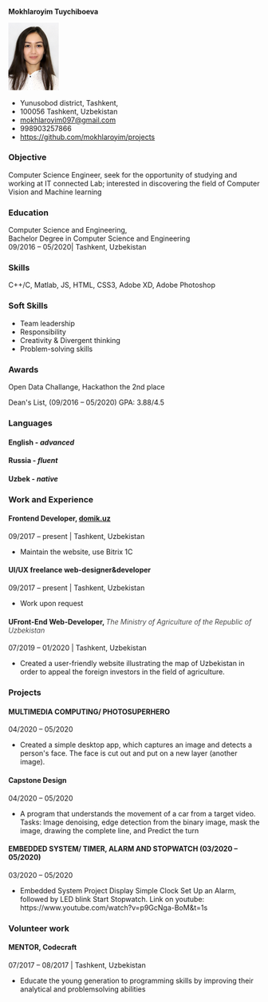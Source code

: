 **Mokhlaroyim Tuychiboeva**

<img src="photo.jpg" width="20%">

* Yunusobod district, Tashkent,
* 100056 Tashkent, Uzbekistan
* mokhlaroyim097@gmail.com
* 998903257866
* https://github.com/mokhlaroyim/projects

<div class="section">
  <h3 class="colorless">Objective</h3>
  <p>Computer Science Engineer, seek for the opportunity of studying and working at IT connected Lab; interested in discovering the field of Computer Vision and Machine learning</p>
</div>
<div class="section">
  <h3 class="colorless">Education</h3>
  <p>
    Computer Science and Engineering, 
    <br> 
    <span class="italic-0"> Bachelor Degree in Computer Science and Engineering</span>
    <br>
    09/2016 – 05/2020| Tashkent, Uzbekistan
  </p>
</div>
<div class="section">
  <h3 class="colorless">Skills</h3>
  <p>C++/C, Matlab, JS, HTML, CSS3, Adobe XD, Adobe Photoshop</p>
</div>
<div class="section">
  <h3>Soft Skills</h3>
  <ul class="skills">
    <li>Team leadership</li>
    <li>Responsibility</li>
    <li>Creativity & Divergent thinking</li>
    <li>Problem-solving skills</li>
  </ul>
</div>
<div class="section">
  <h3 class="colorless">Awards</h3>
  <p>Open Data Challange, Hackathon <span class="italic-1"> the 2nd place</span> </p>
  <p>Dean's List, (09/2016 – 05/2020) <span class="italic-1">GPA: 3.88/4.5</span></p>
</div>
<div class="section">
  <h3 class="colorless">Languages</h3>
  <h4>English - <em>advanced</em></h4>
  <h4>Russia - <em>fluent</em></h4>
  <h4>Uzbek - <em>native</em></h4>
</div>
<div class="section">
  <h3 class="colorful">Work and Experience</h3>
  <div class="section-inner">
    <h4> 
      Frontend Developer, 
      <a class="link"	href="https://domik.uz/">domik.uz</a>
    </h4>
    <p>09/2017 – present | Tashkent, Uzbekistan</p>
    <ul class="list-circle">
      <li>Maintain the website, use Bitrix 1C</li>
    </ul>
  </div>
  <div class="section-inner">
    <h4>UI/UX freelance web-designer&developer</h4>
    <p>09/2017 – present | Tashkent, Uzbekistan</p>
    <ul class="list-circle">
      <li> Work upon request</li>
    </ul>
  </div>
  <div class="section-inner">
    <h4>
      UFront-End Web-Developer, 
      <em style="font-weight: 300;">The Ministry of Agriculture of the Republic of Uzbekistan</em>
    </h4>
    <p>07/2019 – 01/2020 | Tashkent, Uzbekistan</p>
    <ul class="list-circle">
      <li>Created a user-friendly website illustrating the map of Uzbekistan in order to appeal the foreign investors in the field of agriculture.</li>
    </ul>
  </div>
</div>
<div class="section">
  <h3 class="colorful">Projects</h3>
  <div class="section-inner">
    <h4>MULTIMEDIA COMPUTING/ PHOTOSUPERHERO</h4>
    <p>04/2020 – 05/2020</p>
    <ul class="list-circle">
      <li> Created a simple desktop app, which captures an image and detects a person's face. The face is cut out and put on a new layer (another image).</li>
    </ul>
  </div>
  <div class="section-inner">
    <h4>Capstone Design</h4>
    <p>04/2020 – 05/2020</p>
    <ul class="list-circle">
      <li>A program that understands the movement of a car from a target video. Tasks: Image denoising, edge detection from the binary image, mask the image, drawing the complete line, and Predict the turn</li>
    </ul>
  </div>
  <div class="section-inner">
    <h4>EMBEDDED SYSTEM/ TIMER, ALARM AND STOPWATCH (03/2020 – 05/2020)</h4>
    <p>03/2020 – 05/2020</p>
    <ul class="list-circle">
      <li>Embedded System Project Display Simple Clock Set Up an Alarm, followed by LED blink Start Stopwatch. Link on youtube: https://www.youtube.com/watch?v=p9GcNga-BoM&t=1s</li>
    </ul>
  </div>
</div>
<div class="section">
  <h3 class="colorful">Volunteer work</h3>
  <div class="section-inner">
    <h4>MENTOR, Codecraft</h4>
    <p>07/2017 – 08/2017 | Tashkent, Uzbekistan</p>
    <ul class="list-circle">
      <li>Educate the young generation to programming skills by improving their analytical and problemsolving abilities</li>
    </ul>
  </div>
</div>
